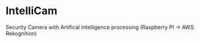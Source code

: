 # IntelliCam
Security Camera with Artifical Intelligence processing (Raspberry PI -> AWS Rekognition)
